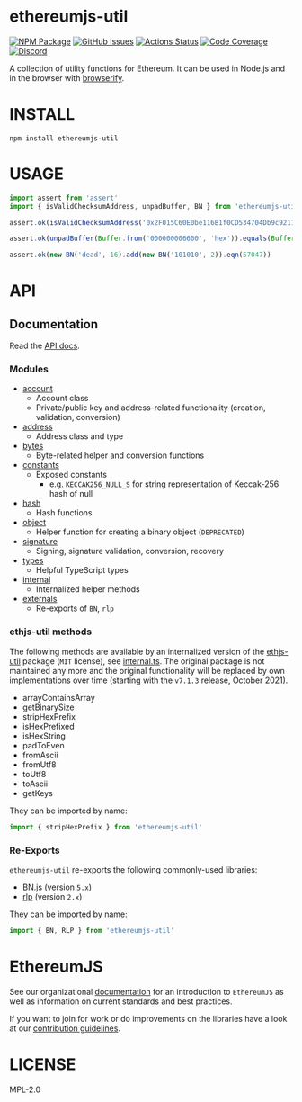 # ethereumjs-util

[![NPM Package][util-npm-badge]][util-npm-link]
[![GitHub Issues][util-issues-badge]][util-issues-link]
[![Actions Status][util-actions-badge]][util-actions-link]
[![Code Coverage][util-coverage-badge]][util-coverage-link]
[![Discord][discord-badge]][discord-link]

A collection of utility functions for Ethereum. It can be used in Node.js and in the browser with [browserify](http://browserify.org/).

# INSTALL

`npm install ethereumjs-util`

# USAGE

```js
import assert from 'assert'
import { isValidChecksumAddress, unpadBuffer, BN } from 'ethereumjs-util'

assert.ok(isValidChecksumAddress('0x2F015C60E0be116B1f0CD534704Db9c92118FB6A'))

assert.ok(unpadBuffer(Buffer.from('000000006600', 'hex')).equals(Buffer.from('6600', 'hex')))

assert.ok(new BN('dead', 16).add(new BN('101010', 2)).eqn(57047))
```

# API

## Documentation

Read the [API docs](docs/).

### Modules

- [account](src/account.ts)
  - Account class
  - Private/public key and address-related functionality (creation, validation, conversion)
- [address](src/address.ts)
  - Address class and type
- [bytes](src/bytes.ts)
  - Byte-related helper and conversion functions
- [constants](src/constants.ts)
  - Exposed constants
    - e.g. `KECCAK256_NULL_S` for string representation of Keccak-256 hash of null
- [hash](src/hash.ts)
  - Hash functions
- [object](src/object.ts)
  - Helper function for creating a binary object (`DEPRECATED`)
- [signature](src/signature.ts)
  - Signing, signature validation, conversion, recovery
- [types](src/types.ts)
  - Helpful TypeScript types
- [internal](src/internal.ts)
  - Internalized helper methods
- [externals](src/externals.ts)
  - Re-exports of `BN`, `rlp`

### ethjs-util methods

The following methods are available by an internalized version of the [ethjs-util](https://github.com/ethjs/ethjs-util) package (`MIT` license), see [internal.ts](src/internal.ts). The original package is not maintained any more and the original functionality will be replaced by own implementations over time (starting with the `v7.1.3` release, October 2021).

- arrayContainsArray
- getBinarySize
- stripHexPrefix
- isHexPrefixed
- isHexString
- padToEven
- fromAscii
- fromUtf8
- toUtf8
- toAscii
- getKeys

They can be imported by name:

```js
import { stripHexPrefix } from 'ethereumjs-util'
```

### Re-Exports

`ethereumjs-util` re-exports the following commonly-used libraries:

- [BN.js](https://github.com/indutny/bn.js) (version `5.x`)
- [rlp](https://github.com/ethereumjs/rlp) (version `2.x`)

They can be imported by name:

```js
import { BN, RLP } from 'ethereumjs-util'
```

# EthereumJS

See our organizational [documentation](https://ethereumjs.readthedocs.io) for an introduction to `EthereumJS` as well as information on current standards and best practices.

If you want to join for work or do improvements on the libraries have a look at our [contribution guidelines](https://ethereumjs.readthedocs.io/en/latest/contributing.html).

# LICENSE

MPL-2.0

[util-npm-badge]: https://img.shields.io/npm/v/ethereumjs-util.svg
[util-npm-link]: https://www.npmjs.org/package/ethereumjs-util
[util-issues-badge]: https://img.shields.io/github/issues/ethereumjs/ethereumjs-monorepo/package:%20util?label=issues
[util-issues-link]: https://github.com/ethereumjs/ethereumjs-monorepo/issues?q=is%3Aopen+is%3Aissue+label%3A"package%3A+util"
[util-actions-badge]: https://github.com/ethereumjs/ethereumjs-monorepo/workflows/Util/badge.svg
[util-actions-link]: https://github.com/ethereumjs/ethereumjs-monorepo/actions?query=workflow%3A%22Util%22
[util-coverage-badge]: https://codecov.io/gh/ethereumjs/ethereumjs-monorepo/branch/master/graph/badge.svg?flag=util
[util-coverage-link]: https://codecov.io/gh/ethereumjs/ethereumjs-monorepo/tree/master/packages/util
[discord-badge]: https://img.shields.io/static/v1?logo=discord&label=discord&message=Join&color=blue
[discord-link]: https://discord.gg/TNwARpR
